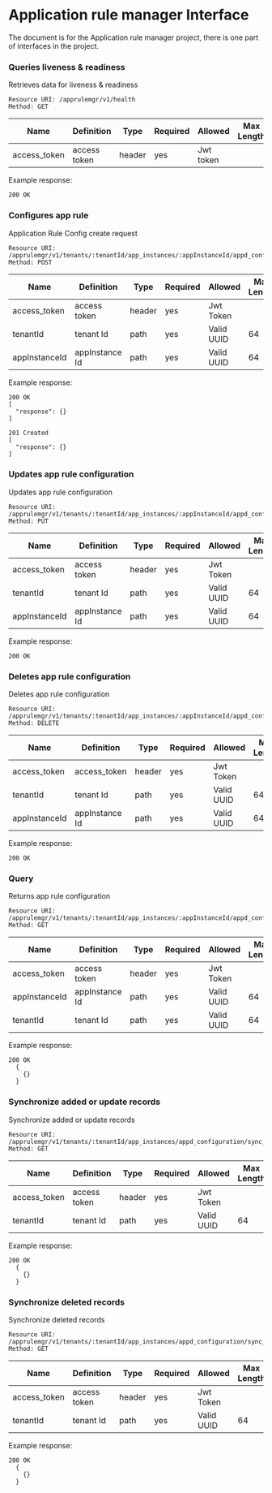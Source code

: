 Application rule manager Interface
==================================
The document is for the Application rule manager project, there is one part of interfaces in the project.

### Queries liveness & readiness
Retrieves data for liveness & readiness
```
Resource URI: /apprulemgr/v1/health
Method: GET
```
|Name|Definition|Type|Required|Allowed|Max Length|
|---|---|---|---|---|---|
|access_token |access token|header |yes|Jwt token|

Example response:
```
200 OK
```

### Configures app rule
Application Rule Config create request

```
Resource URI: /apprulemgr/v1/tenants/:tenantId/app_instances/:appInstanceId/appd_configuration
Method: POST
```
|Name|Definition|Type|Required|Allowed|Max Length|
|---|---|---|---|---|---|
|access_token |access token|header |yes|Jwt Token|
|tenantId|tenant Id|path|yes|Valid UUID|64|
|appInstanceId|appInstance Id|path|yes|Valid UUID|64|


Example response:
```
200 OK
[
  "response": {}
]
```

```
201 Created
[
  "response": {}
]
```

### Updates app rule configuration
Updates app rule configuration
```
Resource URI: /apprulemgr/v1/tenants/:tenantId/app_instances/:appInstanceId/appd_configuration
Method: PUT
```
|Name|Definition|Type|Required|Allowed|Max Length|
|---|---|---|---|---|---|
|access_token |access token|header |yes|Jwt Token|
|tenantId|tenant Id|path|yes|Valid UUID|64|
|appInstanceId|appInstance Id|path|yes|Valid UUID|64|

Example response:
```
200 OK
```

### Deletes app rule configuration
Deletes app rule configuration
```
Resource URI: /apprulemgr/v1/tenants/:tenantId/app_instances/:appInstanceId/appd_configuration
Method: DELETE
```
|Name|Definition|Type|Required|Allowed|Max Length|
|---|---|---|---|---|---|
|access_token|access_token|header|yes|Jwt Token|
|tenantId|tenant Id|path|yes|Valid UUID|64|
|appInstanceId|appInstance Id|path|yes|Valid UUID|64|

Example response:
```
200 OK
```

### Query
Returns app rule configuration
```
Resource URI: /apprulemgr/v1/tenants/:tenantId/app_instances/:appInstanceId/appd_configuration
Method: GET
```
|Name|Definition|Type|Required|Allowed|Max Length|
|---|---|---|---|---|---|
|access_token |access token|header |yes|Jwt Token|
|appInstanceId|appInstance Id|path|yes|Valid UUID|64|
|tenantId|tenant Id|path|yes|Valid UUID|64|

Example response:
```
200 OK
  {
    {}
  }
```

### Synchronize added or update records
Synchronize added or update records
```
Resource URI: /apprulemgr/v1/tenants/:tenantId/app_instances/appd_configuration/sync_updated
Method: GET
```
|Name|Definition|Type|Required|Allowed|Max Length|
|---|---|---|---|---|---|
|access_token |access token|header |yes|Jwt Token|
|tenantId|tenant Id|path|yes|Valid UUID|64|

Example response:
```
200 OK
  {
    {}
  }
```

### Synchronize deleted records
Synchronize deleted records
```
Resource URI: /apprulemgr/v1/tenants/:tenantId/app_instances/appd_configuration/sync_deleted
Method: GET
```
|Name|Definition|Type|Required|Allowed|Max Length|
|---|---|---|---|---|---|
|access_token |access token|header |yes|Jwt Token|
|tenantId|tenant Id|path|yes|Valid UUID|64|

Example response:
```
200 OK
  {
    {}
  }
```
